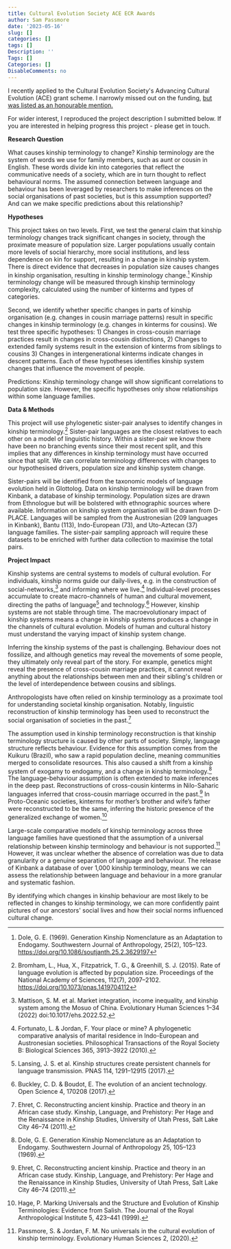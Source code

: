 ```yaml
---
title: Cultural Evolution Society ACE ECR Awards
author: Sam Passmore
date: '2023-05-16'
slug: []
categories: []
tags: []
Description: ''
Tags: []
Categories: []
DisableComments: no
---
```


I recently applied to the Cultural Evolution Society's Advancing Cultural Evolution (ACE) grant scheme. I narrowly missed out on the funding, [but was listed as an honourable mention.](https://culturalevolutionsociety.org/story/ACE_Awards_Report)

For wider interest, I reproduced the project description I submitted below. If you are interested in helping progress this project - please get in touch. 

**Research Question**

What causes kinship terminology to change? Kinship terminology are the system of words we use for family members, such as aunt or cousin in English. These words divide kin into categories that reflect the communicative needs of a society, which are in turn thought to reflect behavioural norms. The assumed connection between language and behaviour has been leveraged by researchers to make inferences on the social organisations of past societies, but is this assumption supported? And can we make specific predictions about this relationship? 

**Hypotheses**

This project takes on two levels. First, we test the general claim that kinship terminology changes track significant changes in society, through the proximate measure of population size. Larger populations usually contain more levels of social hierarchy, more social institutions, and less dependence on kin for support, resulting in a change in kinship system. There is direct evidence that decreases in population size causes changes in kinship organisation, resulting in kinship terminology change.[^1] Kinship terminology change will be measured through kinship terminology complexity, calculated using the number of kinterms and types of categories.

Second, we identify whether specific changes in parts of kinship organisation (e.g. changes in cousin marriage patterns) result in specific changes in kinship terminology (e.g. changes in kinterms for cousins). We test three specific hypotheses: 1) Changes in cross-cousin marriage practices result in changes in cross-cousin distinctions, 2) Changes to extended family systems result in the extension of kinterms from siblings to cousins 3) Changes in intergenerational kinterms indicate changes in descent patterns. Each of these hypotheses identifies kinship system changes that influence the movement of people. 

Predictions: Kinship terminology change will show significant correlations to population size. However, the specific hypotheses only show relationships within some language families.  

**Data & Methods**

This project will use phylogenetic sister-pair analyses to identify changes in kinship terminology.[^2] Sister-pair languages are the closest relatives to each other on a model of linguistic history. Within a sister-pair we know there have been no branching events since their most recent split, and this implies that any differences in kinship terminology must have occurred since that split. We can correlate terminology differences with changes to our hypothesised drivers, population size and kinship system change. 

Sister-pairs will be identified from the taxonomic models of language evolution held in Glottolog. Data on kinship terminology will be drawn from Kinbank, a database of kinship terminology. Population sizes are drawn from Ethnologue but will be bolstered with ethnographic sources where available. Information on kinship system organisation will be drawn from D-PLACE. Languages will be sampled from the Austronesian (209 languages in Kinbank), Bantu (113), Indo-European (73), and Uto-Aztecan (37) language families. The sister-pair sampling approach will require these datasets to be enriched with further data collection to maximise the total pairs. 

[^1]:	Dole, G. E. (1969). Generation Kinship Nomenclature as an Adaptation to Endogamy. Southwestern Journal of Anthropology, 25(2), 105–123. https://doi.org/10.1086/soutjanth.25.2.3629197
[^2]:	Bromham, L., Hua, X., Fitzpatrick, T. G., & Greenhill, S. J. (2015). Rate of language evolution is affected by population size. Proceedings of the National Academy of Sciences, 112(7), 2097–2102. https://doi.org/10.1073/pnas.1419704112

**Project Impact**

Kinship systems are central systems to models of cultural evolution. For individuals, kinship norms guide our daily-lives, e.g. in the construction of social-networks,[^3] and informing where we live.[^4] Individual-level processes accumulate to create macro-channels of human and cultural movement, directing the paths of language[^5] and technology.[^6] However, kinship systems are not stable through time. The macroevolutionary impact of kinship systems means a change in kinship systems produces a change in the channels of cultural evolution. Models of human and cultural history must understand the varying impact of kinship system change. 

Inferring the kinship systems of the past is challenging. Behaviour does not fossilize, and although genetics may reveal the movements of some people, they ultimately only reveal part of the story. For example, genetics might reveal the presence of cross-cousin marriage practices, it cannot reveal anything about the relationships between men and their sibling's children or the level of interdependence between cousins and siblings.  

Anthropologists have often relied on kinship terminology as a proximate tool for understanding societal kinship organisation. Notably, linguistic reconstruction of kinship terminology has been used to reconstruct the social organisation of societies in the past.[^7] 

The assumption used in kinship terminology reconstruction is that kinship terminology structure is caused by other parts of society. Simply, language structure reflects behaviour. Evidence for this assumption comes from the Kuikuru (Brazil), who saw a rapid population decline, meaning communities merged to consolidate resources. This also caused a shift from a kinship system of exogamy to endogamy, and a change in kinship terminology.[^8] The language-behaviour assumption is often extended to make inferences in the deep past. Reconstructions of cross-cousin kinterms in Nilo-Saharic languages inferred that cross-cousin marriage occurred in the past.[^7] In Proto-Oceanic societies, kinterms for mother’s brother and wife’s father were reconstructed to be the same, inferring the historic presence of the generalized exchange of women.[^9]

Large-scale comparative models of kinship terminology across three language families have questioned that the assumption of a universal relationship between kinship terminology and behaviour is not supported.[^10] However, it was unclear whether the absence of correlation was due to data granularity or a genuine separation of language and behaviour. The release of Kinbank a database of over 1,000 kinship terminology, means we can assess the relationship between language and behaviour in a more granular and systematic fashion. 

By identifying which changes in kinship behaviour are most likely to be reflected in changes to kinship terminology, we can more confidently paint pictures of our ancestors' social lives and how their social norms influenced cultural change. 

[^3]:	Mattison, S. M. et al. Market integration, income inequality, and kinship system among the Mosuo of China. Evolutionary Human Sciences 1–34 (2022) doi:10.1017/ehs.2022.52.
[^4]:	Fortunato, L. & Jordan, F. Your place or mine? A phylogenetic comparative analysis of marital residence in Indo-European and Austronesian societies. Philosophical Transactions of the Royal Society B: Biological Sciences 365, 3913–3922 (2010).
[^5]:	Lansing, J. S. et al. Kinship structures create persistent channels for language transmission. PNAS 114, 1291–12915 (2017).
[^6]:	Buckley, C. D. & Boudot, E. The evolution of an ancient technology. Open Science 4, 170208 (2017).
[^7]:	Ehret, C. Reconstructing ancient kinship. Practice and theory in an African case study. Kinship, Language, and Prehistory: Per Hage and the Renaissance in Kinship Studies, University of Utah Press, Salt Lake City 46–74 (2011).
[^8]:	Dole, G. E. Generation Kinship Nomenclature as an Adaptation to Endogamy. Southwestern Journal of Anthropology 25, 105–123 (1969).
[^9]:	Hage, P. Marking Universals and the Structure and Evolution of Kinship Terminologies: Evidence from Salish. The Journal of the Royal Anthropological Institute 5, 423–441 (1999).
[^10]:	Passmore, S. & Jordan, F. M. No universals in the cultural evolution of kinship terminology. Evolutionary Human Sciences 2, (2020).



